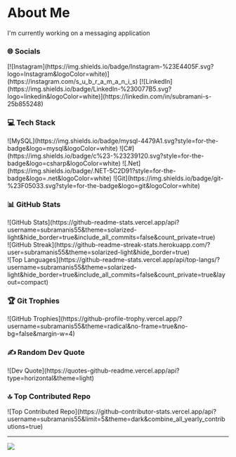 <h1 style="font-size: 30px;">About Me</h1>
I'm currently working on a messaging application<br>

<h3>🌐 Socials</h3>
[![Instagram](https://img.shields.io/badge/Instagram-%23E4405F.svg?logo=Instagram&logoColor=white)](https://instagram.com/s_u_b_r_a_m_a_n_i_s) [![LinkedIn](https://img.shields.io/badge/LinkedIn-%230077B5.svg?logo=linkedin&logoColor=white)](https://linkedin.com/in/subramani-s-25b855248)

<h3>💻 Tech Stack</h3>
![MySQL](https://img.shields.io/badge/mysql-4479A1.svg?style=for-the-badge&logo=mysql&logoColor=white) ![C#](https://img.shields.io/badge/c%23-%23239120.svg?style=for-the-badge&logo=csharp&logoColor=white) ![.Net](https://img.shields.io/badge/.NET-5C2D91?style=for-the-badge&logo=.net&logoColor=white) ![Git](https://img.shields.io/badge/git-%23F05033.svg?style=for-the-badge&logo=git&logoColor=white)

<h3>📊 GitHub Stats</h3>
![GitHub Stats](https://github-readme-stats.vercel.app/api?username=subramanis55&theme=solarized-light&hide_border=true&include_all_commits=false&count_private=true)<br/>
![GitHub Streak](https://github-readme-streak-stats.herokuapp.com/?user=subramanis55&theme=solarized-light&hide_border=true)<br/>
![Top Languages](https://github-readme-stats.vercel.app/api/top-langs/?username=subramanis55&theme=solarized-light&hide_border=true&include_all_commits=false&count_private=true&layout=compact)

<h3>🏆 Git Trophies</h3>
![GitHub Trophies](https://github-profile-trophy.vercel.app/?username=subramanis55&theme=radical&no-frame=true&no-bg=false&margin-w=4)

<h3>✍️ Random Dev Quote</h3>
![Dev Quote](https://quotes-github-readme.vercel.app/api?type=horizontal&theme=light)

<h3>🔝 Top Contributed Repo</h3>
![Top Contributed Repo](https://github-contributor-stats.vercel.app/api?username=subramanis55&limit=5&theme=dark&combine_all_yearly_contributions=true)

---
[![](https://visitcount.itsvg.in/api?id=subramanis55&icon=5&color=1)](https://visitcount.itsvg.in)

<!-- Proudly created with GPRM ( https://gprm.itsvg.in ) -->
